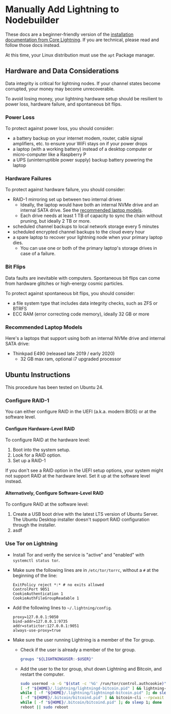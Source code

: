 # Manually Add Lightning to Nodebuilder

These docs are a beginner-friendly version of the [installation documentation from Core Lightning](https://github.com/ElementsProject/lightning/blob/master/doc/getting-started/getting-started/installation.md). If you are technical, please read and follow those docs instead.

At this time, your Linux distribution must use the `apt` Package manager.

## Hardware and Data Considerations

Data integrity is critical for lightning nodes. If your channel states become corrupted, your money may become unrecoverable.

To avoid losing money, your lightning hardware setup should be resilient to power loss, hardware failure, and spontaneous bit flips.

### Power Loss

To protect against power loss, you should consider:

- a battery backup on your internet modem, router, cable signal amplifiers, etc. to ensure your WiFi stays on if your power drops
- a laptop (with a working battery) instead of a desktop computer or micro-computer like a Raspberry P
- a UPS (uninterruptible power supply) backup battery powering the laptop

### Hardware Failures

To protect against hardware failure, you should consider:

- RAID-1 mirroring set up between two internal drives
  - Ideally, the laptop would have both an internal NVMe drive and an internal SATA drive. See the [recommended laptop models](#recommended-laptop-models).
  - Each drive needs at least 1 TB of capacity to sync the chain without pruning, but ideally 2 TB or more.
- scheduled channel backups to local network storage every 5 minutes
- scheduled encrypted channel backups to the cloud every hour
- a spare laptop to recover your lightning node when your primary laptop dies.
  - You can use one or both of the primary laptop's storage drives in case of a failure.

### Bit Flips

Data faults are inevitable with computers. Spontaneous bit flips can come from hardware glitches or high-energy cosmic particles.

To protect against spontaneous bit flips, you should consider:

- a file system type that includes data integrity checks, such as ZFS or BTRFS
- ECC RAM (error correcting code memory), ideally 32 GB or more

### Recommended Laptop Models

Here's a laptops that support using both an internal NVMe drive and internal SATA drive:

- Thinkpad E490 (released late 2019 / early 2020)
  - 32 GB max ram, optional i7 upgraded processor

## Ubuntu Instructions

This procedure has been tested on Ubuntu 24.

### Configure RAID-1

You can either configure RAID in the UEFI (a.k.a. modern BIOS) or at the software level.

#### Configure Hardware-Level RAID

To configure RAID at the hardware level:

1. Boot into the system setup.
2. Look for a RAID option.
3. Set up a RAID-1

If you don't see a RAID option in the UEFI setup options, your system might not support RAID at the hardware level. Set it up at the software level instead.

#### Alternatively, Configure Software-Level RAID

To configure RAID at the software level:

1. Create a USB boot drive with the latest LTS version of Ubuntu Server. The Ubuntu Desktop installer doesn't support RAID configuration through the installer.
2. asdf

### Use Tor on Lightning

- Install Tor and verify the service is "active" and "enabled" with `systemctl status tor`.

- Make sure the following lines are in `/etc/tor/torrc`, without a `#` at the beginning of the line:

  ```text
  ExitPolicy reject *:* # no exits allowed
  ControlPort 9051
  CookieAuthentication 1
  CookieAuthFileGroupReadable 1
  ```

- Add the following lines to `~/.lightning/config`.

  ```text
  proxy=127.0.0.1:9050
  bind-addr=127.0.0.1:9735
  addr=statictor:127.0.0.1:9051
  always-use-proxy=true
  ```

- Make sure the user running Lightning is a member of the Tor group.
  - Check if the user is already a member of the tor group.

    ```sh
    groups "${LIGHTNINGUSER:-$USER}"
    ```

  - Add the user to the tor group, shut down Lightning and Bitcoin, and restart the computer.

    ```sh
    sudo usermod -a -G "$(stat -c '%G' /run/tor/control.authcookie)" "${LIGHTNINGUSER:-$USER}"
    [ -f "${HOME}/.lightning/lightningd-bitcoin.pid" ] && lightning-cli stop
    while [ -f "${HOME}/.lightning/lightningd-bitcoin.pid" ]; do sleep 1; done
    [ -f "${HOME}/.bitcoin/bitcoind.pid" ] && bitcoin-cli --rpcwait stop
    while [ -f "${HOME}/.bitcoin/bitcoind.pid" ]; do sleep 1; done
    reboot || sudo reboot
    ```
